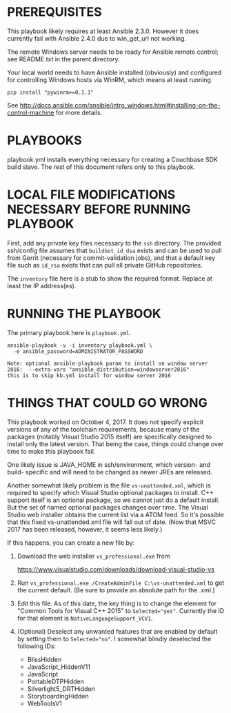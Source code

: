 # PREREQUISITES

This playbook likely requires at least Ansible 2.3.0. However it does currently
fail with Ansible 2.4.0 due to win_get_url not working.

The remote Windows server needs to be ready for Ansible remote
control; see README.txt in the parent directory.

Your local world needs to have Ansible installed (obviously) and configured
for controlling Windows hosts via WinRM, which means at least running

    pip install "pywinrm>=0.1.1"

See http://docs.ansible.com/ansible/intro_windows.html#installing-on-the-control-machine
for more details.

# PLAYBOOKS

playbook.yml installs everything necessary for creating a Couchbase SDK
build slave. The rest of this document refers only to this playbook.

# LOCAL FILE MODIFICATIONS NECESSARY BEFORE RUNNING PLAYBOOK

First, add any private key files necessary to the `ssh` directory. The
provided ssh/config file assumes that `buildbot_id_dsa` exists and can
be used to pull from Gerrit (necessary for commit-validation jobs), and
that a default key file such as `id_rsa` exists that can pull all private
GitHub repositories.

The `inventory` file here is a stub to show the required format. Replace at
least the IP address(es).

# RUNNING THE PLAYBOOK

The primary playbook here is `playbook.yml`.

    ansible-playbook -v -i inventory playbook.yml \
      -e ansible_password=ADMINISTRATOR_PASSWORD

    Note: optional ansible-playbook param to install on window server 2016:  --extra-vars "ansible_distribution=windowserver2016"
    this is to skip kb.yml install for window server 2016

# THINGS THAT COULD GO WRONG

This playbook worked on October 4, 2017. It does not specify explicit versions
of any of the toolchain requirements, because many of the packages (notably
Visual Studio 2015 itself) are specifically designed to install only the
latest version. That being the case, things could change over time to make
this playbook fail.

One likely issue is JAVA_HOME in ssh/environment, which version- and build-
specific and will need to be changed as newer JREs are released.

Another somewhat likely problem is the file `vs-unattended.xml`, which is
required to specify which Visual Studio optional packages to install. C++
support itself is an optional package, so we cannot just do a default install.
But the set of named optional packages changes over time. The Visual Studio
web installer obtains the current list via a ATOM feed. So it's possible that
this fixed vs-unattended.xml file will fall out of date. (Now that MSVC 2017
has been released, however, it seems less likely.)

If this happens, you can create a new file by:

1. Download the web installer `vs_professional.exe` from

     https://www.visualstudio.com/downloads/download-visual-studio-vs

2. Run `vs_professional.exe /CreateAdminFile C:\vs-unattended.xml` to get
   the current default. (Be sure to provide an absolute path for the .xml.)

3. Edit this file. As of this date, the key thing is to change the element
   for "Common Tools for Visual C++ 2015" to `Selected="yes"`. Currently the
   ID for that element is `NativeLanguageSupport_VCV1`.

4. (Optional) Deselect any unwanted features that are enabled by default by
   setting them to `Selected="no"`. I somewhat blindly deselected the
   following IDs:

   * BlissHidden
   * JavaScript_HiddenV11
   * JavaScript
   * PortableDTPHidden
   * Silverlight5_DRTHidden
   * StoryboardingHidden
   * WebToolsV1

